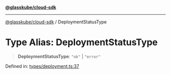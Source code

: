 [**@glasskube/cloud-sdk**](../README.md)

***

[@glasskube/cloud-sdk](../README.md) / DeploymentStatusType

# Type Alias: DeploymentStatusType

> **DeploymentStatusType**: `"ok"` \| `"error"`

Defined in: [types/deployment.ts:37](https://github.com/glasskube/distr/blob/80de58e6e72221ca696881996e5ae90ce94cd9cf/sdk/js/src/types/deployment.ts#L37)
